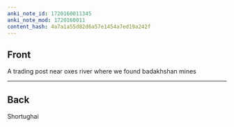 ```yaml
---
anki_note_id: 1720160011345
anki_note_mod: 1720160011
content_hash: 4a7a1a55d82d6a57e1454a7ed19a242f
---
```


## Front

A trading post near oxes river where we found badakhshan mines

<hr/>

## Back

Shortughai